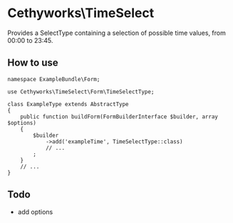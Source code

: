 Cethyworks\TimeSelect
===
Provides a SelectType containing a selection of possible time values, from 00:00 to 23:45.

## How to use

    namespace ExampleBundle\Form;
    
    use Cethyworks\TimeSelect\Form\TimeSelectType;

    class ExampleType extends AbstractType
    {
        public function buildForm(FormBuilderInterface $builder, array $options)
        {
            $builder
                ->add('exampleTime', TimeSelectType::class)
                // ...
            ;
        }
        // ...
    }

## Todo
- add options
